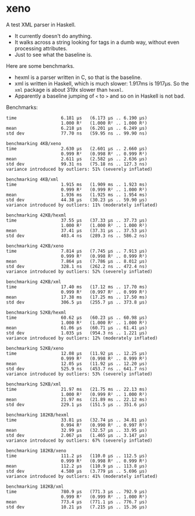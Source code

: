 # xeno

A test XML parser in Haskell.

* It currently doesn't do anything.
* It walks across a string looking for tags in a dumb way, without
  even processing attributes.
* Just to see what the baseline is.

Here are some benchmarks.

* hexml is a parser written in C, so that is the baseline.
* xml is written in Haskell, which is much slower: 1.917ms is
  1917μs. So the `xml` package is about 319x slower than `hexml`.
* Apparently a baseline jumping of `<` to `>` and so on in Haskell
  is not bad.

Benchmarks:

    time                 6.181 μs   (6.173 μs .. 6.190 μs)
                         1.000 R²   (1.000 R² .. 1.000 R²)
    mean                 6.218 μs   (6.201 μs .. 6.249 μs)
    std dev              77.70 ns   (59.95 ns .. 99.90 ns)

    benchmarking 4KB/xeno
    time                 2.630 μs   (2.601 μs .. 2.660 μs)
                         0.999 R²   (0.998 R² .. 0.999 R²)
    mean                 2.611 μs   (2.582 μs .. 2.636 μs)
    std dev              99.31 ns   (75.18 ns .. 127.3 ns)
    variance introduced by outliers: 51% (severely inflated)

    benchmarking 4KB/xml
    time                 1.915 ms   (1.909 ms .. 1.923 ms)
                         0.999 R²   (0.999 R² .. 1.000 R²)
    mean                 1.936 ms   (1.925 ms .. 1.954 ms)
    std dev              44.38 μs   (30.23 μs .. 59.90 μs)
    variance introduced by outliers: 11% (moderately inflated)

    benchmarking 42KB/hexml
    time                 37.55 μs   (37.33 μs .. 37.73 μs)
                         1.000 R²   (1.000 R² .. 1.000 R²)
    mean                 37.41 μs   (37.31 μs .. 37.53 μs)
    std dev              403.4 ns   (289.3 ns .. 586.2 ns)

    benchmarking 42KB/xeno
    time                 7.814 μs   (7.745 μs .. 7.913 μs)
                         0.999 R²   (0.998 R² .. 0.999 R²)
    mean                 7.864 μs   (7.786 μs .. 8.012 μs)
    std dev              328.1 ns   (262.2 ns .. 472.4 ns)
    variance introduced by outliers: 52% (severely inflated)

    benchmarking 42KB/xml
    time                 17.40 ms   (17.12 ms .. 17.70 ms)
                         0.999 R²   (0.997 R² .. 0.999 R²)
    mean                 17.38 ms   (17.25 ms .. 17.50 ms)
    std dev              306.5 μs   (255.7 μs .. 373.8 μs)

    benchmarking 52KB/hexml
    time                 60.62 μs   (60.23 μs .. 60.98 μs)
                         1.000 R²   (1.000 R² .. 1.000 R²)
    mean                 61.06 μs   (60.71 μs .. 61.41 μs)
    std dev              1.035 μs   (954.3 ns .. 1.221 μs)
    variance introduced by outliers: 12% (moderately inflated)

    benchmarking 52KB/xeno
    time                 12.08 μs   (11.92 μs .. 12.25 μs)
                         0.999 R²   (0.998 R² .. 0.999 R²)
    mean                 12.05 μs   (11.92 μs .. 12.20 μs)
    std dev              525.9 ns   (453.7 ns .. 641.7 ns)
    variance introduced by outliers: 53% (severely inflated)

    benchmarking 52KB/xml
    time                 21.97 ms   (21.75 ms .. 22.13 ms)
                         1.000 R²   (0.999 R² .. 1.000 R²)
    mean                 21.97 ms   (21.89 ms .. 22.12 ms)
    std dev              229.1 μs   (151.5 μs .. 351.6 μs)

    benchmarking 182KB/hexml
    time                 33.81 μs   (32.74 μs .. 34.81 μs)
                         0.994 R²   (0.990 R² .. 0.997 R²)
    mean                 32.99 μs   (32.57 μs .. 33.95 μs)
    std dev              2.067 μs   (1.465 μs .. 3.147 μs)
    variance introduced by outliers: 67% (severely inflated)

    benchmarking 182KB/xeno
    time                 111.2 μs   (110.0 μs .. 112.5 μs)
                         0.999 R²   (0.998 R² .. 0.999 R²)
    mean                 112.2 μs   (110.9 μs .. 113.8 μs)
    std dev              4.580 μs   (3.779 μs .. 5.696 μs)
    variance introduced by outliers: 41% (moderately inflated)

    benchmarking 182KB/xml
    time                 780.9 μs   (771.3 μs .. 792.9 μs)
                         0.999 R²   (0.999 R² .. 1.000 R²)
    mean                 773.4 μs   (771.1 μs .. 776.7 μs)
    std dev              10.21 μs   (7.215 μs .. 15.36 μs)
